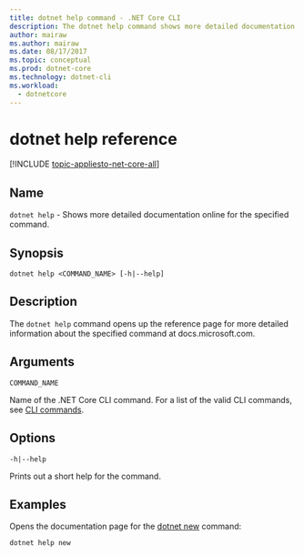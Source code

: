 ```yaml
---
title: dotnet help command - .NET Core CLI
description: The dotnet help command shows more detailed documentation online for the specified command.
author: mairaw
ms.author: mairaw
ms.date: 08/17/2017
ms.topic: conceptual
ms.prod: dotnet-core
ms.technology: dotnet-cli
ms.workload: 
  - dotnetcore
---
```

# dotnet help reference

[!INCLUDE [topic-appliesto-net-core-all](../../../includes/topic-appliesto-net-core-2plus.md)]

## Name

`dotnet help` - Shows more detailed documentation online for the specified command.

## Synopsis

`dotnet help <COMMAND_NAME> [-h|--help]`

## Description

The `dotnet help` command opens up the reference page for more detailed information about the specified command at docs.microsoft.com.

## Arguments

`COMMAND_NAME`

Name of the .NET Core CLI command. For a list of the valid CLI commands, see [CLI commands](index.md#cli-commands).

## Options

`-h|--help`

Prints out a short help for the command.

## Examples

Opens the documentation page for the [dotnet new](dotnet-new.md) command:

`dotnet help new`
